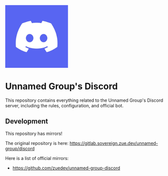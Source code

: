 <img src=".gitea/discord.jpg" width="200px"/>

# Unnamed Group's Discord

This repository contains everything related to the Unnamed Group's Discord server, including the rules, configuration, and official bot.

## Development

This repository has mirrors!

The original repository is here: https://gitlab.sovereign.zue.dev/unnamed-group/discord

Here is a list of official mirrors:

- https://github.com/zuedev/unnamed-group-discord
